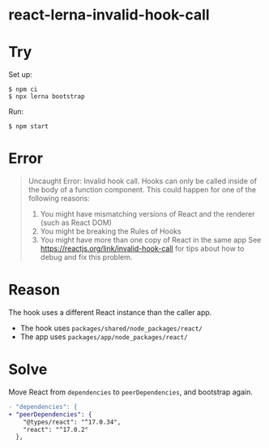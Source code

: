 # react-lerna-invalid-hook-call

# Try

Set up:

```console
$ npm ci
$ npx lerna bootstrap
```

Run:

```console
$ npm start
```

# Error

> Uncaught Error: Invalid hook call. Hooks can only be called inside of the body of a function component. This could happen for one of the following reasons:
> 1. You might have mismatching versions of React and the renderer (such as React DOM)
> 2. You might be breaking the Rules of Hooks
> 3. You might have more than one copy of React in the same app
> See https://reactjs.org/link/invalid-hook-call for tips about how to debug and fix this problem.

# Reason

The hook uses a different React instance than the caller app.

- The hook uses `packages/shared/node_packages/react/`
- The app uses `packages/app/node_packages/react/`

# Solve

Move React from `dependencies` to `peerDependencies`, and bootstrap again.

```diff
- "dependencies": {
+ "peerDependencies": {
    "@types/react": "^17.0.34",
    "react": "^17.0.2"
  },
```
